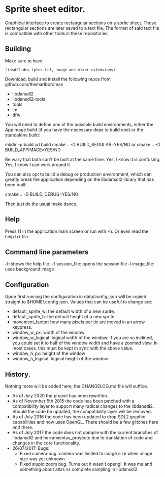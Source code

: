# Sprite sheet editor.

Graphical interface to create rectangular sections on a sprite sheet. Those rectangular sections are later saved to a text file. The format of said text file is compatible with other tools in these repositories.

## Building

Make sure to have:

	libsdl2-dev (plus ttf, image and mixer extensions)

Download, build and install the following repos from github.com/themarlboroman

- libdansdl2
- libdansdl2-tools
- tools
- lm
- dfw

You will need to define one of the possible build environments, either the AppImage build (if you have the necessary deps to build one) or the standalone build:

mkdir -p build
cd build
cmake .. -D BUILD_REGULAR=YES/NO or cmake .. -D BUILD_APPIMAGE=YES/NO

Be wary that both can't be built at the same time. Yes, I know it is confusing. Yes, I know I can work around it.

You can also opt to build a debug or production environment, which can greatly break the application depending on the libdansdl2 library that has been built!

cmake .. -D BUILD_DEBUG=YES/NO

Then just do the usual make dance.

## Help

Press f1 in the application main screen or run with -h. Or even read the help.txt file.

## Command line parameters

-h shows the help file.
-f session_file: opens the session file
-i image_file: uses background image

## Configuration

Upon first running the configuration in data/config.json will be copied straight to $HOME/.config.json. Values that can be useful to change are:

- default_sprite_w: the default width of a new sprite.
- default_sprite_h: the default height of a new sprite.
- movement_factor: how many pixels per tic are moved in an arrow keypress.
- window_w_px: width of the window
- window_w_logical: logical width of the window. If you are so inclined, you
	could set it to half of the window width and have a zoomed view. In most
	cases, this must be kept in sync with the above value.
- window_h_px: height of the window
- window_h_logical: logical height of the window

## History.

Nothing more will be added here, the CHANGELOG.md file will suffice.

- As of July 2020 the project has been rewritten.
- As of November 5th 2015 the code has been patched with a compatibility layer to support many radical changes to the libdansdl2. Should the code be updated, the compatibility layer will be removed.
- As of July 2016 the code has been updated to drop SDL2 graphic capabilities and now uses OpenGL. There should be a few glitches here and there.
- As of July 2017 the code does not compile with the current branches of libdansdl2 and herramientas_proyecto due to translation of code and changes in the core functionality.
- 26/07/2017: Bugs:
	- Fixed camera bug: camera was limited to image size when image size was yet unknown.
	- Fixed stupid zoom bug. Turns out it wasn't opengl. It was me and something about atlas vs complete sampling in libdansdl2.

